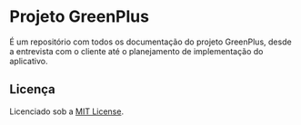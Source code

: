 # Projeto GreenPlus

É um repositório com todos os documentação do projeto GreenPlus, desde a entrevista com o cliente até o
planejamento de implementação do aplicativo.

## Licença

Licenciado sob a [MIT License](./LICENSE).
